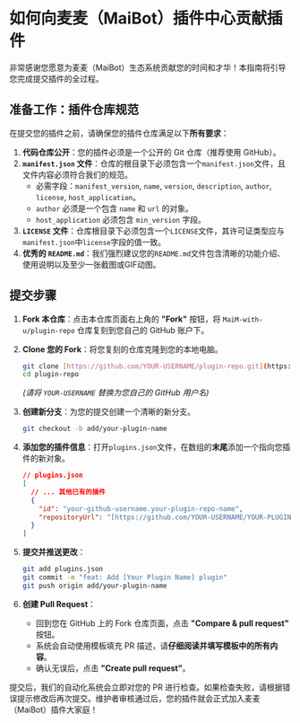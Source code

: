# 如何向麦麦（MaiBot）插件中心贡献插件

非常感谢您愿意为麦麦（MaiBot）生态系统贡献您的时间和才华！本指南将引导您完成提交插件的全过程。

## 准备工作：插件仓库规范

在提交您的插件之前，请确保您的插件仓库满足以下**所有要求**：

1.  **代码仓库公开**：您的插件必须是一个公开的 Git 仓库（推荐使用 GitHub）。
2.  **`manifest.json` 文件**：仓库的根目录下必须包含一个`manifest.json`文件，且文件内容必须符合我们的规范。
    -   必需字段：`manifest_version`, `name`, `version`, `description`, `author`, `license`, `host_application`。
    -   `author` 必须是一个包含 `name` 和 `url` 的对象。
    -   `host_application` 必须包含 `min_version` 字段。
3.  **`LICENSE` 文件**：仓库根目录下必须包含一个`LICENSE`文件，其许可证类型应与`manifest.json`中`license`字段的值一致。
4.  **优秀的 `README.md`**：我们强烈建议您的`README.md`文件包含清晰的功能介绍、使用说明以及至少一张截图或GIF动图。

## 提交步骤

1.  **Fork 本仓库**：点击本仓库页面右上角的 **"Fork"** 按钮，将 `MaiM-with-u/plugin-repo` 仓库复刻到您自己的 GitHub 账户下。

2.  **Clone 您的 Fork**：将您复刻的仓库克隆到您的本地电脑。
    ```bash
    git clone [https://github.com/YOUR-USERNAME/plugin-repo.git](https://github.com/YOUR-USERNAME/plugin-repo.git)
    cd plugin-repo
    ```
    *(请将 `YOUR-USERNAME` 替换为您自己的 GitHub 用户名)*

3.  **创建新分支**：为您的提交创建一个清晰的新分支。
    ```bash
    git checkout -b add/your-plugin-name
    ```

4.  **添加您的插件信息**：打开`plugins.json`文件，在数组的**末尾**添加一个指向您插件的新对象。
    ```json
    // plugins.json
    [
      // ... 其他已有的插件
      {
        "id": "your-github-username.your-plugin-repo-name",
        "repositoryUrl": "[https://github.com/YOUR-USERNAME/YOUR-PLUGIN-REPO](https://github.com/YOUR-USERNAME/YOUR-PLUGIN-REPO)"
      }
    ]
    ```

5.  **提交并推送更改**：
    ```bash
    git add plugins.json
    git commit -m "feat: Add [Your Plugin Name] plugin"
    git push origin add/your-plugin-name
    ```

6.  **创建 Pull Request**：
    -   回到您在 GitHub 上的 Fork 仓库页面，点击 **"Compare & pull request"** 按钮。
    -   系统会自动使用模板填充 PR 描述，请**仔细阅读并填写模板中的所有内容**。
    -   确认无误后，点击 **"Create pull request"**。

提交后，我们的自动化系统会立即对您的 PR 进行检查。如果检查失败，请根据错误提示修改后再次提交。维护者审核通过后，您的插件就会正式加入麦麦（MaiBot）插件大家庭！